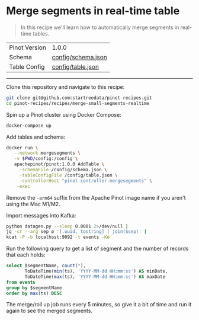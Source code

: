 # Merge segments in real-time table

> In this recipe we'll learn how to automatically merge segments in real-time tables.

<table>
  <tr>
    <td>Pinot Version</td>
    <td>1.0.0</td>
  </tr>
  <tr>
    <td>Schema</td>
    <td><a href="config/schema.json">config/schema.json</a></td>
  </tr>
    <tr>
    <td>Table Config</td>
    <td><a href="config/table.json">config/table.json</a></td>
  </tr>
</table>

<!-- This is the code for the following recipe: https://dev.startree.ai/docs/pinot/recipes/merge-small-segments -->

***

Clone this repository and navigate to this recipe:

```bash
git clone git@github.com:startreedata/pinot-recipes.git
cd pinot-recipes/recipes/merge-small-segments-realtime
```

Spin up a Pinot cluster using Docker Compose:

```bash
docker-compose up
```

Add tables and schema:

```bash
docker run \
   --network mergesegments \
   -v $PWD/config:/config \
   apachepinot/pinot:1.0.0 AddTable \
     -schemaFile /config/schema.json \
     -tableConfigFile /config/table.json \
     -controllerHost "pinot-controller-mergesegments" \
    -exec
```

Remove the `-arm64` suffix from the Apache Pinot image name if you aren't using the Mac M1/M2.

Import messages into Kafka:

```bash
python datagen.py --sleep 0.0001 2>/dev/null |
jq -cr --arg sep ø '[.uuid, tostring] | join($sep)' |
kcat -P -b localhost:9092 -t events -Kø
```

Run the following query to get a list of segment and the number of records that each holds:

```sql
select $segmentName, count(*), 
       ToDateTime(min(ts), 'YYYY-MM-dd HH:mm:ss') AS minDate, 
       ToDateTime(max(ts), 'YYYY-MM-dd HH:mm:ss') AS maxDate
from events 
group by $segmentName
order by max(ts) DESC
```

The merge/roll up job runs every 5 minutes, so give it a bit of time and run it again to see the merged segments.